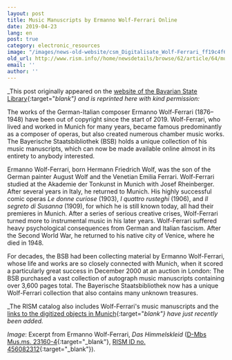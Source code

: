 ```yaml
---
layout: post
title: Music Manuscripts by Ermanno Wolf-Ferrari Online
date: 2019-04-23
lang: en
post: true
category: electronic_resources
image: "/images/news-old-website/csm_Digitalisate_Wolf-Ferrari_ff19c4f675.png"
old_url: http://www.rism.info//home/newsdetails/browse/62/article/64/music-manuscripts-by-ermanno-wolf-ferrari-online.html
email: ''
author: ''
---
```


_This post originally appeared on the [website of the Bavarian State Library](https://www.bsb-muenchen.de/en/article/musikhandschriften-von-ermanno-wolf-ferrari-online0-2844/){:target="_blank"} and is reprinted here with kind permission:_

The works of the German-Italian composer Ermanno Wolf-Ferrari (1876–1948) have been out of copyright since the start of 2019. Wolf-Ferrari, who lived and worked in Munich for many years, became famous predominantly as a composer of operas, but also created numerous chamber music works. The Bayerische Staatsbibliothek (BSB) holds a unique collection of his music manuscripts, which can now be made available online almost in its entirety to anybody interested.

Ermanno Wolf-Ferrari, born Hermann Friedrich Wolf, was the son of the German painter August Wolf and the Venetian Emilia Ferrari. Wolf-Ferrari studied at the Akademie der Tonkunst in Munich with Josef Rheinberger. After several years in Italy, he returned to Munich. His highly successful comic operas _Le donne curiose_ (1903), _I quattro rusteghi_ (1906), and _Il segreto di Susanna_ (1909), for which he is still known today, all had their premieres in Munich. After a series of serious creative crises, Wolf-Ferrari turned more to instrumental music in his later years. Wolf-Ferrari suffered heavy psychological consequences from German and Italian fascism. After the Second World War, he returned to his native city of Venice, where he died in 1948.

For decades, the BSB had been collecting material by Ermanno Wolf-Ferrari, whose life and works are so closely connected with Munich, when it scored a particularly great success in December 2000 at an auction in London: The BSB purchased a vast collection of autograph music manuscripts containing over 3,600 pages total. The Bayerische Staatsbibliothek now has a unique Wolf-Ferrari collection that also contains many unknown treasures.

_The RISM catalog also includes Wolf-Ferrari's music manuscripts and the [links to the digitized objects in Munich](https://opac.rism.info/search?View=rism&author=Wolf-ferrari&siglum=D-Mbs&Language=en){:target="_blank"} have just recently been added._

_Image_: Excerpt from Ermanno Wolf-Ferrari, _Das Himmelskleid_ ([D-Mbs Mus.ms. 23160-4](http://nbn-resolving.de/urn/resolver.pl?urn=urn:nbn:de:bvb:12-bsb00108321-1){:target="_blank"}, [RISM ID no. 456082312](https://opac.rism.info/search?id=456082312&View=rism&Language=en){:target="_blank"}).


